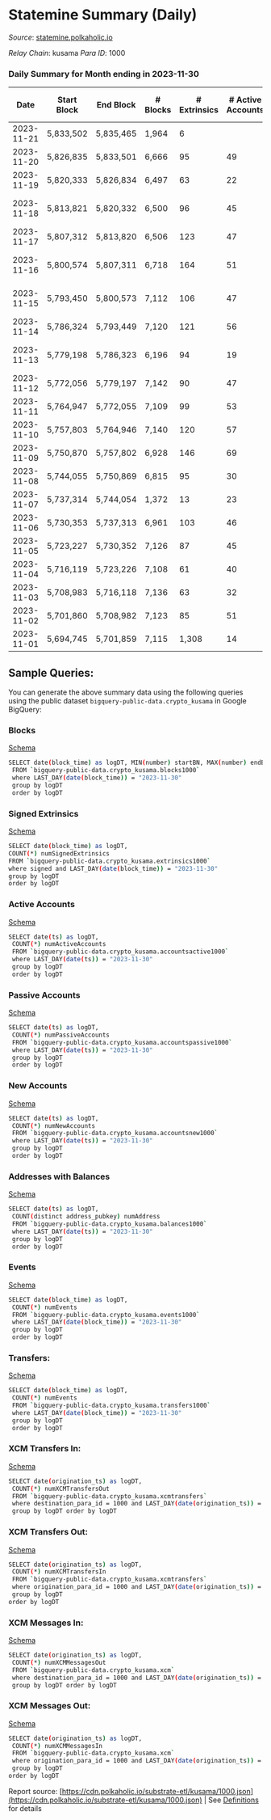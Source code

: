# Statemine Summary (Daily)

_Source_: [statemine.polkaholic.io](https://statemine.polkaholic.io)

*Relay Chain*: kusama
*Para ID*: 1000



### Daily Summary for Month ending in 2023-11-30


| Date    | Start Block | End Block | # Blocks | # Extrinsics | # Active Accounts | # Passive Accounts | # New Accounts | # Addresses | # Events  | # Transfers ($USD) | # XCM Transfers In ($USD) | # XCM Transfers Out ($USD) | # XCM In | # XCM Out | Issues |
|---------|-------------|-----------|----------|--------------|-------------------|--------------------|----------------|-------------|-----------|--------------------|---------------------------|----------------------------|----------|-----------|--------|
| 2023-11-21 | 5,833,502 | 5,835,465 | 1,964 | 6 |  |  |  |  | 5,267 | 126 ($0.01) | 19 ($7,169.33) | 1  | 10 | 1 |  |
| 2023-11-20 | 5,826,835 | 5,833,501 | 6,666 | 95 | 49 | 28 | 16 | 63,863 | 15,769 | 1,807 ($11.80) | 13 ($5,592.40) | 42 ($1,158.12) | 9 | 11 | 1 missing (0.02%) |
| 2023-11-19 | 5,820,333 | 5,826,834 | 6,497 | 63 | 22 | 7 |  | 63,847 | 11,831 | 984 ($15.21) | 8 ($700.60) | 24 ($125.52) | 22 | 34 | 5 missing (0.08%) |
| 2023-11-18 | 5,813,821 | 5,820,332 | 6,500 | 96 | 45 | 21 | 9 | 63,838 | 15,666 | 2,076 ($15.17) | 12 ($7,635.92) | 17 ($2,642.22) | 23 | 17 | 12 missing (0.18%) |
| 2023-11-17 | 5,807,312 | 5,813,820 | 6,506 | 123 | 47 | 24 | 16 | 63,831 | 16,075 | 2,120 ($1,454.75) | 14 ($1,312.97) | 22 ($1,703.38) | 61 | 39 | 3 missing (0.05%) |
| 2023-11-16 | 5,800,574 | 5,807,311 | 6,718 | 164 | 51 | 19 | 16 | 63,818 | 17,528 | 2,646 ($82.34) | 8 ($1,892.92) | 13 ($386.95) | 48 | 22 | 20 missing (0.30%) |
| 2023-11-15 | 5,793,450 | 5,800,573 | 7,112 | 106 | 47 | 17 | 8 | 63,803 | 17,371 | 2,180 ($5.96) | 7 ($1,584.22) | 15 ($76.01) | 63 | 34 | 12 missing (0.17%) |
| 2023-11-14 | 5,786,324 | 5,793,449 | 7,120 | 121 | 56 | 70 | 32 | 63,795 | 17,777 | 2,586 ($116.23) | 12 ($1,516.99) | 14 ($405.98) | 29 | 18 | 6 missing (0.08%) |
| 2023-11-13 | 5,779,198 | 5,786,323 | 6,196 | 94 | 19 | 7 |  | 63,764 | 15,106 | 2,079 ($24.52) | 25 ($54,330.40) | 19  | 51 | 52 | 930 missing (13.05%) |
| 2023-11-12 | 5,772,056 | 5,779,197 | 7,142 | 90 | 47 | 18 | 14 | 63,739 | 16,703 | 1,826 ($9.67) | 22 ($10,247.56) | 26 ($1,792.35) | 64 | 44 |  |
| 2023-11-11 | 5,764,947 | 5,772,055 | 7,109 | 99 | 53 | 26 | 23 | 63,726 | 16,810 | 1,958 ($3.28) | 23 ($15,300.04) | 14 ($5,981.08) | 43 | 16 |  |
| 2023-11-10 | 5,757,803 | 5,764,946 | 7,140 | 120 | 57 | 38 | 24 | 63,703 | 18,053 | 2,746 ($116.64) | 42 ($8,442.18) | 22 ($6,910.39) | 50 | 22 | 4 missing (0.06%) |
| 2023-11-09 | 5,750,870 | 5,757,802 | 6,928 | 146 | 69 | 23 |  | 63,679 | 13,873 | 2,767 ($28.55) | 39 ($12,629.74) | 25 ($2,850.94) | 46 | 25 | 5 missing (0.07%) |
| 2023-11-08 | 5,744,055 | 5,750,869 | 6,815 | 95 | 30 | 16 |  | 63,648 | 14,126 | 1,594 ($8.51) | 30 ($30,821.39) | 26 ($3,564.11) | 51 | 36 |  |
| 2023-11-07 | 5,737,314 | 5,744,054 | 1,372 | 13 | 23 | 7 | 17 | 63,633 | 3,330 | 422 ($0.22) | 34 ($4,917.10) | 6  | 76 | 40 |  |
| 2023-11-06 | 5,730,353 | 5,737,313 | 6,961 | 103 | 46 | 31 | 16 | 63,616 | 16,990 | 2,297 ($2.46) | 38 ($3,909.90) | 29  | 45 | 29 |  |
| 2023-11-05 | 5,723,227 | 5,730,352 | 7,126 | 87 | 45 | 17 |  | 63,600 | 16,654 | 1,751 ($24.71) | 17 ($1,796.28) | 34  | 43 | 55 |  |
| 2023-11-04 | 5,716,119 | 5,723,226 | 7,108 | 61 | 40 | 16 | 5 | 63,591 | 16,157 | 1,484 ($47.20) | 21 ($4,416.32) | 18 ($40.02) | 34 | 19 |  |
| 2023-11-03 | 5,708,983 | 5,716,118 | 7,136 | 63 | 32 | 20 | 8 | 63,586 | 16,261 | 1,284 ($125.74) | 6 ($643.24) | 14 ($1,758.19) | 11 | 14 |  |
| 2023-11-02 | 5,701,860 | 5,708,982 | 7,123 | 85 | 51 | 23 | 11 | 63,578 | 17,233 | 2,060 ($2.51) | 26 ($4,314.34) | 32 ($1,010.80) | 37 | 39 |  |
| 2023-11-01 | 5,694,745 | 5,701,859 | 7,115 | 1,308 | 14 | 2 |  | 63,568 | 8,564 | 729 ($2.22) | 24 ($2,220.20) | 27 ($1,153.92) | 33 | 27 |  |

## Sample Queries:
You can generate the above summary data using the following queries using the public dataset `bigquery-public-data.crypto_kusama` in Google BigQuery:


### Blocks 

[Schema](https://github.com/colorfulnotion/substrate-etl/blob/main/schema/blocks.json)

```bash
SELECT date(block_time) as logDT, MIN(number) startBN, MAX(number) endBN, COUNT(*) numBlocks 
 FROM `bigquery-public-data.crypto_kusama.blocks1000`  
 where LAST_DAY(date(block_time)) = "2023-11-30" 
 group by logDT 
 order by logDT
```

### Signed Extrinsics 

[Schema](https://github.com/colorfulnotion/substrate-etl/blob/main/schema/extrinsics.json)

```bash
SELECT date(block_time) as logDT, 
COUNT(*) numSignedExtrinsics 
FROM `bigquery-public-data.crypto_kusama.extrinsics1000`  
where signed and LAST_DAY(date(block_time)) = "2023-11-30" 
group by logDT 
order by logDT
```

### Active Accounts 

[Schema](https://github.com/colorfulnotion/substrate-etl/blob/main/schema/accountsactive.json)

```bash
SELECT date(ts) as logDT, 
 COUNT(*) numActiveAccounts 
 FROM `bigquery-public-data.crypto_kusama.accountsactive1000` 
 where LAST_DAY(date(ts)) = "2023-11-30" 
 group by logDT 
 order by logDT
```

### Passive Accounts 

[Schema](https://github.com/colorfulnotion/substrate-etl/blob/main/schema/accountspassive.json)

```bash
SELECT date(ts) as logDT, 
 COUNT(*) numPassiveAccounts 
 FROM `bigquery-public-data.crypto_kusama.accountspassive1000` 
 where LAST_DAY(date(ts)) = "2023-11-30" 
 group by logDT 
 order by logDT
```

### New Accounts 

[Schema](https://github.com/colorfulnotion/substrate-etl/blob/main/schema/accountsnew.json)

```bash
SELECT date(ts) as logDT, 
 COUNT(*) numNewAccounts 
 FROM `bigquery-public-data.crypto_kusama.accountsnew1000` 
 where LAST_DAY(date(ts)) = "2023-11-30" 
 group by logDT
 order by logDT
```

### Addresses with Balances 

[Schema](https://github.com/colorfulnotion/substrate-etl/blob/main/schema/balances.json)

```bash
SELECT date(ts) as logDT,
 COUNT(distinct address_pubkey) numAddress 
 FROM `bigquery-public-data.crypto_kusama.balances1000` 
 where LAST_DAY(date(ts)) = "2023-11-30" 
 group by logDT 
 order by logDT
```

### Events 

[Schema](https://github.com/colorfulnotion/substrate-etl/blob/main/schema/events.json)

```bash
SELECT date(block_time) as logDT, 
 COUNT(*) numEvents 
 FROM `bigquery-public-data.crypto_kusama.events1000` 
 where LAST_DAY(date(block_time)) = "2023-11-30" 
 group by logDT 
 order by logDT
```

### Transfers:

[Schema](https://github.com/colorfulnotion/substrate-etl/blob/main/schema/transfers.json)

```bash
SELECT date(block_time) as logDT, 
 COUNT(*) numEvents 
 FROM `bigquery-public-data.crypto_kusama.transfers1000` 
 where LAST_DAY(date(block_time)) = "2023-11-30" 
 group by logDT 
 order by logDT
```

### XCM Transfers In: 

[Schema](https://github.com/colorfulnotion/substrate-etl/blob/main/schema/xcmtransfers.json)

```bash
SELECT date(origination_ts) as logDT, 
 COUNT(*) numXCMTransfersOut 
 FROM `bigquery-public-data.crypto_kusama.xcmtransfers` 
 where destination_para_id = 1000 and LAST_DAY(date(origination_ts)) = "2023-11-30" 
 group by logDT order by logDT
```

### XCM Transfers Out: 

[Schema](https://github.com/colorfulnotion/substrate-etl/blob/main/schema/xcmtransfers.json)

```bash
SELECT date(origination_ts) as logDT, 
 COUNT(*) numXCMTransfersIn 
 FROM `bigquery-public-data.crypto_kusama.xcmtransfers` 
 where origination_para_id = 1000 and LAST_DAY(date(origination_ts)) = "2023-11-30" 
 group by logDT 
order by logDT
```

### XCM Messages In: 

[Schema](https://github.com/colorfulnotion/substrate-etl/blob/main/schema/xcm.json)

```bash
SELECT date(origination_ts) as logDT, 
 COUNT(*) numXCMMessagesOut 
 FROM `bigquery-public-data.crypto_kusama.xcm` 
 where destination_para_id = 1000 and LAST_DAY(date(origination_ts)) = "2023-11-30" 
 group by logDT order by logDT
```

### XCM Messages Out: 

[Schema](https://github.com/colorfulnotion/substrate-etl/blob/main/schema/xcm.json)

```bash
SELECT date(origination_ts) as logDT, 
 COUNT(*) numXCMMessagesIn 
 FROM `bigquery-public-data.crypto_kusama.xcm` 
 where origination_para_id = 1000 and LAST_DAY(date(origination_ts)) = "2023-11-30" 
 group by logDT 
order by logDT
```


Report source: [https://cdn.polkaholic.io/substrate-etl/kusama/1000.json](https://cdn.polkaholic.io/substrate-etl/kusama/1000.json) | See [Definitions](/DEFINITIONS.md) for details
